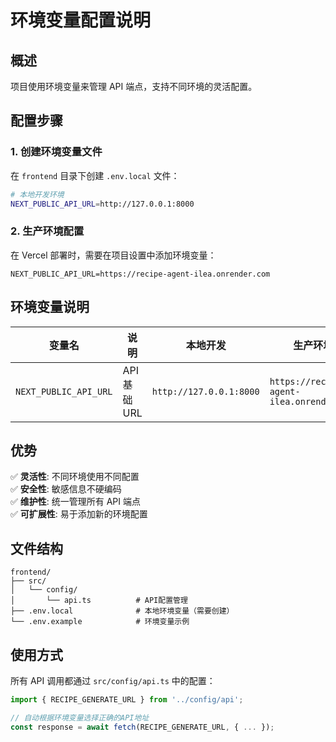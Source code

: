 # 环境变量配置说明

## 概述

项目使用环境变量来管理 API 端点，支持不同环境的灵活配置。

## 配置步骤

### 1. 创建环境变量文件

在 `frontend` 目录下创建 `.env.local` 文件：

```bash
# 本地开发环境
NEXT_PUBLIC_API_URL=http://127.0.0.1:8000
```

### 2. 生产环境配置

在 Vercel 部署时，需要在项目设置中添加环境变量：

```
NEXT_PUBLIC_API_URL=https://recipe-agent-ilea.onrender.com
```

## 环境变量说明

| 变量名                | 说明         | 本地开发                | 生产环境                                 |
| --------------------- | ------------ | ----------------------- | ---------------------------------------- |
| `NEXT_PUBLIC_API_URL` | API 基础 URL | `http://127.0.0.1:8000` | `https://recipe-agent-ilea.onrender.com` |

## 优势

✅ **灵活性**: 不同环境使用不同配置  
✅ **安全性**: 敏感信息不硬编码  
✅ **维护性**: 统一管理所有 API 端点  
✅ **可扩展性**: 易于添加新的环境配置

## 文件结构

```
frontend/
├── src/
│   └── config/
│       └── api.ts          # API配置管理
├── .env.local              # 本地环境变量（需要创建）
└── .env.example            # 环境变量示例
```

## 使用方式

所有 API 调用都通过 `src/config/api.ts` 中的配置：

```typescript
import { RECIPE_GENERATE_URL } from '../config/api';

// 自动根据环境变量选择正确的API地址
const response = await fetch(RECIPE_GENERATE_URL, { ... });
```
